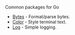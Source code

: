 Common packages for Go
- [Bytes](https://github.com/srelab/common/tree/master/bytes) - Format/parse bytes.
- [Color](https://github.com/srelab/common/tree/master/color) - Style terminal text.
- [Log](https://github.com/srelab/common/tree/master/log) - Simple logging.
